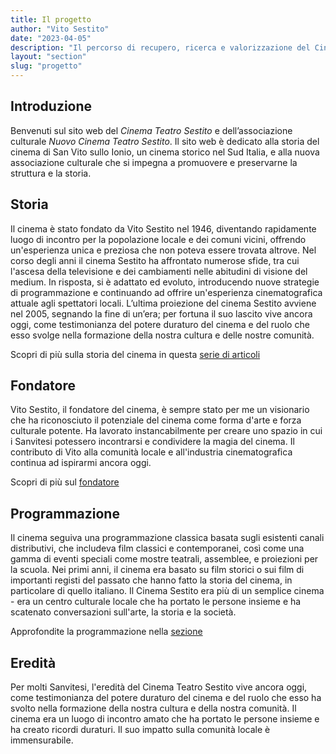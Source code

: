 ```yaml
---
title: Il progetto
author: "Vito Sestito"
date: "2023-04-05"
description: "Il percorso di recupero, ricerca e valorizzazione del Cinema Teatro Sestito."
layout: "section"
slug: "progetto"
---
```


## Introduzione
Benvenuti sul sito web del *Cinema Teatro Sestito* e dell’associazione culturale *Nuovo Cinema Teatro Sestito*. Il sito web è dedicato alla storia del cinema di San Vito sullo Ionio, un cinema storico nel Sud Italia, e alla nuova associazione culturale che si impegna a promuovere e preservarne la struttura e la storia.

## Storia

Il cinema è stato fondato da Vito Sestito nel 1946, diventando rapidamente luogo di incontro per la popolazione locale e dei comuni vicini, offrendo un'esperienza unica e preziosa che non poteva essere trovata altrove. Nel corso degli anni il cinema Sestito ha affrontato numerose sfide, tra cui l'ascesa della televisione e dei cambiamenti nelle abitudini di visione del medium. In risposta, si è adattato ed evoluto, introducendo nuove strategie di programmazione e continuando ad offrire un'esperienza cinematografica attuale agli spettatori locali. L’ultima proiezione del cinema Sestito avviene nel 2005, segnando la fine di un’era; per fortuna il suo lascito vive ancora oggi, come testimonianza del potere duraturo del cinema e del ruolo che esso svolge nella formazione della nostra cultura e delle nostre comunità.

Scopri di più sulla storia del cinema in questa [serie di articoli](/categories/storia/)

## Fondatore

Vito Sestito, il fondatore del cinema, è sempre stato per me un visionario che ha riconosciuto il potenziale del cinema come forma d'arte e forza culturale potente. Ha lavorato instancabilmente per creare uno spazio in cui i Sanvitesi potessero incontrarsi e condividere la magia del cinema. Il contributo di Vito alla comunità locale e all'industria cinematografica continua ad ispirarmi ancora oggi.

Scopri di più sul [fondatore](/2023/04/20/la-storia-di-vito-sestito/)

## Programmazione

Il cinema seguiva una programmazione classica basata sugli esistenti canali distributivi, che includeva film classici e contemporanei, così come una gamma di eventi speciali come mostre teatrali, assemblee, e proiezioni per la scuola. Nei primi anni, il cinema era basato su film storici o sui film di importanti registi del passato che hanno fatto la storia del cinema, in particolare di quello italiano. Il Cinema Sestito era più di un semplice cinema - era un centro culturale locale che ha portato le persone insieme e ha scatenato conversazioni sull'arte, la storia e la società.

Approfondite la programmazione nella [sezione](/programmazione-cinematografica/)

## Eredità

Per molti Sanvitesi, l'eredità del Cinema Teatro Sestito vive ancora oggi, come testimonianza del potere duraturo del cinema e del ruolo che esso ha svolto nella formazione della nostra cultura e della nostra comunità. Il cinema era un luogo di incontro amato che ha portato le persone insieme e ha creato ricordi duraturi. Il suo impatto sulla comunità locale è immensurabile.

<!-- ## Associazione Culturale 

L’associazione culturale si impegna a preservare e promuovere l'eredità del Cinema Teatro Sestito. Credo che il cinema sia una forma d'arte vitale che riflette la nostra società e modella le nostre prospettive. Celebrando la storia del cinema e il suo contributo alla comunità locale, spero di ispirare le future generazioni ad apprezzare e impegnarsi per mantenere il patrimonio culturale locale.

Vi invito ad unirvi all’associazione culturale e ad aiutarmi a continuare la mia missione di preservare e promuovere il cinema. Come membro, avrai accesso ad eventi esclusivi, proiezioni e opportunità per interagire con altri appassionati di cinema. L'iscrizione è aperta a tutti e richiede solo una modesta quota annuale. Per saperne di più e diventare un membro, leggi tutte le informazioni nella [sezione dedicata](/association/) *(questa sezione è ancora una bozza fino al momento della costituzione)*. Per rimanere aggiornato sull'avvio dell'associazione inviami una [mail](mailto:whatswrongintown@gmail.com).

*[Vito Sestito](/chisono/)* -->
